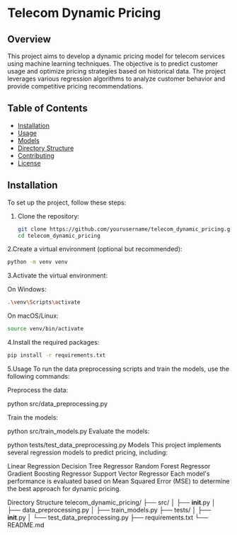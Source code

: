 # Telecom Dynamic Pricing

## Overview

This project aims to develop a dynamic pricing model for telecom services using machine learning techniques. The objective is to predict customer usage and optimize pricing strategies based on historical data. The project leverages various regression algorithms to analyze customer behavior and provide competitive pricing recommendations.

## Table of Contents

- [Installation](#installation)
- [Usage](#usage)
- [Models](#models)
- [Directory Structure](#directory-structure)
- [Contributing](#contributing)
- [License](#license)

## Installation

To set up the project, follow these steps:

1. Clone the repository:
   ```bash
   git clone https://github.com/yourusername/telecom_dynamic_pricing.git
   cd telecom_dynamic_pricing
   ```

2.Create a virtual environment (optional but recommended):

   ```bash
   python -m venv venv
   ```
   
3.Activate the virtual environment:

   On Windows:
   ```bash
   .\venv\Scripts\activate
   ```

   On macOS/Linux:
   ```bash
   source venv/bin/activate
   ```
   
4.Install the required packages:
   ```bash
   pip install -r requirements.txt
   ```

5.Usage
To run the data preprocessing scripts and train the models, use the following commands:

Preprocess the data:

python src/data_preprocessing.py

Train the models:

python src/train_models.py
Evaluate the models:

python tests/test_data_preprocessing.py
Models
This project implements several regression models to predict pricing, including:

Linear Regression
Decision Tree Regressor
Random Forest Regressor
Gradient Boosting Regressor
Support Vector Regressor
Each model's performance is evaluated based on Mean Squared Error (MSE) to determine the best approach for dynamic pricing.

Directory Structure
telecom_dynamic_pricing/
├── src/
│   ├── __init__.py
│   ├── data_preprocessing.py
│   ├── train_models.py
├── tests/
│   ├── __init__.py
│   └── test_data_preprocessing.py
├── requirements.txt
└── README.md


